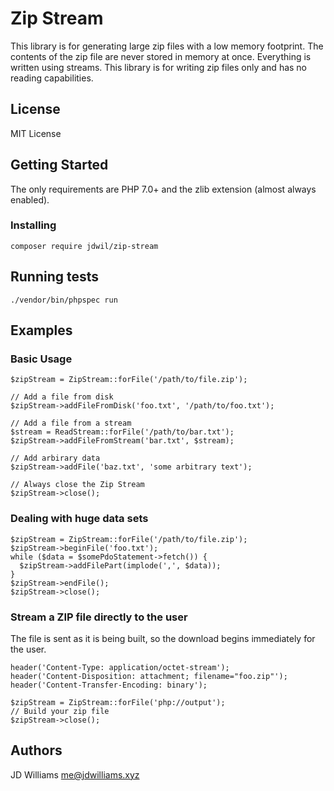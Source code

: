 # Zip Stream

This library is for generating large zip files with a low memory footprint. The contents of the
zip file are never stored in memory at once. Everything is written using streams. This library
is for writing zip files only and has no reading capabilities.

## License

MIT License

## Getting Started

The only requirements are PHP 7.0+ and the zlib extension (almost always enabled).

### Installing

`composer require jdwil/zip-stream`

## Running tests

`./vendor/bin/phpspec run`

## Examples

### Basic Usage

```$xslt
$zipStream = ZipStream::forFile('/path/to/file.zip');

// Add a file from disk
$zipStream->addFileFromDisk('foo.txt', '/path/to/foo.txt');

// Add a file from a stream
$stream = ReadStream::forFile('/path/to/bar.txt');
$zipStream->addFileFromStream('bar.txt', $stream);

// Add arbirary data
$zipStream->addFile('baz.txt', 'some arbitrary text');

// Always close the Zip Stream
$zipStream->close();
```

### Dealing with huge data sets
```$xslt
$zipStream = ZipStream::forFile('/path/to/file.zip');
$zipStream->beginFile('foo.txt');
while ($data = $somePdoStatement->fetch()) {
  $zipStream->addFilePart(implode(',', $data));
}
$zipStream->endFile();
$zipStream->close();
```

### Stream a ZIP file directly to the user

The file is sent as it is being built, so the download begins immediately for the user.

```$xslt
header('Content-Type: application/octet-stream');
header('Content-Disposition: attachment; filename="foo.zip"');
header('Content-Transfer-Encoding: binary');

$zipStream = ZipStream::forFile('php://output');
// Build your zip file
$zipStream->close();
```

## Authors

JD Williams <me@jdwilliams.xyz>